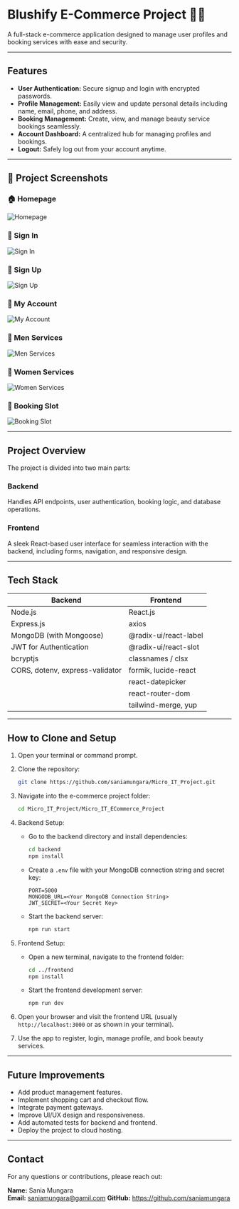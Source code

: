 # Blushify E-Commerce Project 💄✨

A full-stack e-commerce application designed to manage user profiles and booking services with ease and security.

---

## Features

- **User Authentication:** Secure signup and login with encrypted passwords.
- **Profile Management:** Easily view and update personal details including name, email, phone, and address.
- **Booking Management:** Create, view, and manage beauty service bookings seamlessly.
- **Account Dashboard:** A centralized hub for managing profiles and bookings.
- **Logout:** Safely log out from your account anytime.

---
## 📸 Project Screenshots

### 🏠 Homepage
![Homepage](screenshots/homepage.png)

### 🔐 Sign In
![Sign In](screenshots/signin.png)

### 📝 Sign Up
![Sign Up](screenshots/signup.png)

### 👤 My Account
![My Account](screenshots/myaccount.png)

### 👨 Men Services
![Men Services](screenshots/menservices.png)

### 👩 Women Services
![Women Services](screenshots/womenservices.png)

### 📅 Booking Slot
![Booking Slot](screenshots/bookingslot.png)

---
## Project Overview

The project is divided into two main parts:

### Backend

Handles API endpoints, user authentication, booking logic, and database operations.

### Frontend

A sleek React-based user interface for seamless interaction with the backend, including forms, navigation, and responsive design.

---

## Tech Stack

| Backend                         | Frontend                     |
|---------------------------------|------------------------------|
| Node.js                         | React.js                     |
| Express.js                      |  axios                       |
| MongoDB (with Mongoose)         | @radix-ui/react-label        |
| JWT for Authentication          | @radix-ui/react-slot         |
| bcryptjs                        | classnames / clsx            |
| CORS, dotenv, express-validator | formik, lucide-react         |
|                                 | react-datepicker             |
|                                 | react-router-dom             |
|                                 | tailwind-merge, yup          |

---

## How to Clone and Setup

1. Open your terminal or command prompt.

2. Clone the repository:

    ```bash
    git clone https://github.com/saniamungara/Micro_IT_Project.git
    ```

3. Navigate into the e-commerce project folder:

    ```bash
    cd Micro_IT_Project/Micro_IT_ECommerce_Project
    ```

4. Backend Setup:

    - Go to the backend directory and install dependencies:

        ```bash
        cd backend
        npm install
        ```

    - Create a `.env` file with your MongoDB connection string and secret key:

        ```
        PORT=5000
        MONGODB_URL=<Your MongoDB Connection String>
        JWT_SECRET=<Your Secret Key>
        ```

    - Start the backend server:

        ```bash
        npm run start
        ```

5. Frontend Setup:

    - Open a new terminal, navigate to the frontend folder:

        ```bash
        cd ../frontend
        npm install
        ```

    - Start the frontend development server:

        ```bash
        npm run dev
        ```

6. Open your browser and visit the frontend URL (usually `http://localhost:3000` or as shown in your terminal).

7. Use the app to register, login, manage profile, and book beauty services.

---

## Future Improvements

- Add product management features.
- Implement shopping cart and checkout flow.
- Integrate payment gateways.
- Improve UI/UX design and responsiveness.
- Add automated tests for backend and frontend.
- Deploy the project to cloud hosting.

---

## Contact

For any questions or contributions, please reach out:

**Name:** Sania Mungara  
**Email:** saniamungara@gamil.com 
**GitHub:** https://github.com/saniamungara


